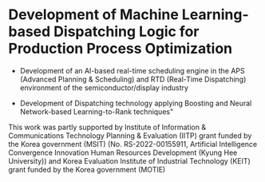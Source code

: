 # Development of Machine Learning-based Dispatching Logic for Production Process Optimization

- Development of an AI-based real-time scheduling engine in the APS (Advanced Planning & Scheduling) and RTD (Real-Time Dispatching) environment of the semiconductor/display industry

- Development of Dispatching technology applying Boosting and Neural Network-based Learning-to-Rank techniques"


This work was partly supported by Institute of Information & Communications Technology Planning & Evaluation (IITP) grant funded by the Korea government (MSIT) (No. RS-2022-00155911, Artificial Intelligence Convergence Innovation Human Resources Development (Kyung Hee University)) and Korea Evaluation Institute of Industrial Technology (KEIT) grant funded by the Korea government (MOTIE)
